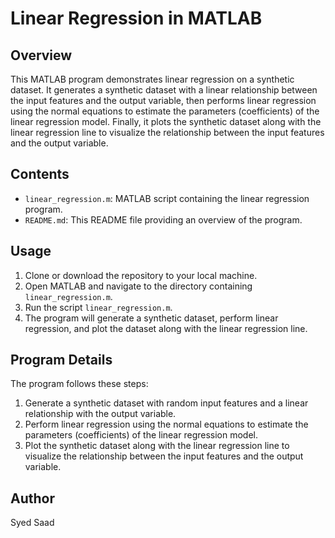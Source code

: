 # Linear Regression in MATLAB

## Overview

This MATLAB program demonstrates linear regression on a synthetic dataset. It generates a synthetic dataset with a linear relationship between the input features and the output variable, then performs linear regression using the normal equations to estimate the parameters (coefficients) of the linear regression model. Finally, it plots the synthetic dataset along with the linear regression line to visualize the relationship between the input features and the output variable.

## Contents

- `linear_regression.m`: MATLAB script containing the linear regression program.
- `README.md`: This README file providing an overview of the program.

## Usage

1. Clone or download the repository to your local machine.
2. Open MATLAB and navigate to the directory containing `linear_regression.m`.
3. Run the script `linear_regression.m`.
4. The program will generate a synthetic dataset, perform linear regression, and plot the dataset along with the linear regression line.

## Program Details

The program follows these steps:

1. Generate a synthetic dataset with random input features and a linear relationship with the output variable.
2. Perform linear regression using the normal equations to estimate the parameters (coefficients) of the linear regression model.
3. Plot the synthetic dataset along with the linear regression line to visualize the relationship between the input features and the output variable.

## Author

Syed Saad


